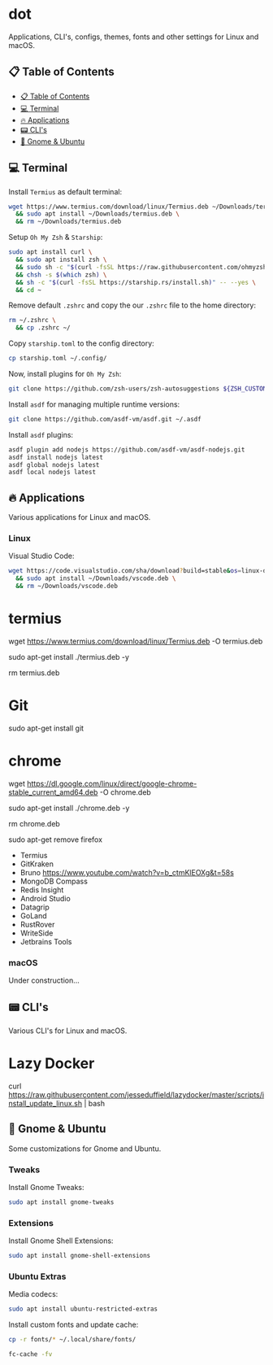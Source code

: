 # dot

Applications, CLI's, configs, themes, fonts and other settings for Linux and macOS.

## 📋 Table of Contents

  - [📋 Table of Contents](#📋-table-of-contents)
  - [💻 Terminal](#💻-terminal)
  - [🔥 Applications](#🔥-applications)
  - [📟 CLI's](#📟-clis)
  - [👻 Gnome & Ubuntu](#👻gnome-&-ubuntu)

## 💻 Terminal

Install `Termius` as default terminal:

```bash
wget https://www.termius.com/download/linux/Termius.deb ~/Downloads/termius.deb \
  && sudo apt install ~/Downloads/termius.deb \
  && rm ~/Downloads/termius.deb
```

Setup `Oh My Zsh` & `Starship`:

```bash
sudo apt install curl \
  && sudo apt install zsh \
  && sudo sh -c "$(curl -fsSL https://raw.githubusercontent.com/ohmyzsh/ohmyzsh/master/tools/install.sh)" \
  && chsh -s $(which zsh) \
  && sh -c "$(curl -fsSL https://starship.rs/install.sh)" -- --yes \
  && cd ~
```
Remove default `.zshrc` and copy the our `.zshrc` file to the home directory:

```bash
rm ~/.zshrc \
  && cp .zshrc ~/
```

Copy `starship.toml` to the config directory:

```bash
cp starship.toml ~/.config/
```

Now, install plugins for `Oh My Zsh`:

```bash
git clone https://github.com/zsh-users/zsh-autosuggestions ${ZSH_CUSTOM:-~/.oh-my-zsh/custom}/plugins/zsh-autosuggestions
```

Install `asdf` for managing multiple runtime versions:

```bash
git clone https://github.com/asdf-vm/asdf.git ~/.asdf
```

Install `asdf` plugins:

```bash
asdf plugin add nodejs https://github.com/asdf-vm/asdf-nodejs.git
asdf install nodejs latest
asdf global nodejs latest
asdf local nodejs latest
```

## 🔥 Applications

Various applications for Linux and macOS.

### Linux

Visual Studio Code:

```bash
wget https://code.visualstudio.com/sha/download?build=stable&os=linux-deb-x64 ~/Downloads/vscode.deb \
  && sudo apt install ~/Downloads/vscode.deb \
  && rm ~/Downloads/vscode.deb
```

# termius
wget https://www.termius.com/download/linux/Termius.deb -O termius.deb

sudo apt-get install ./termius.deb -y

rm termius.deb

# Git
sudo apt-get install git


# chrome
wget https://dl.google.com/linux/direct/google-chrome-stable_current_amd64.deb -O chrome.deb

sudo apt-get install ./chrome.deb -y

rm chrome.deb


sudo apt-get remove firefox


- Termius
- GitKraken
- Bruno https://www.youtube.com/watch?v=b_ctmKlEOXg&t=58s
- MongoDB Compass
- Redis Insight
- Android Studio
- Datagrip
- GoLand
- RustRover
- WriteSide
- Jetbrains Tools

### macOS

Under construction...

## 📟 CLI's

Various CLI's for Linux and macOS.

# Lazy Docker

curl https://raw.githubusercontent.com/jesseduffield/lazydocker/master/scripts/install_update_linux.sh | bash

## 👻 Gnome & Ubuntu

Some customizations for Gnome and Ubuntu.

### Tweaks

Install Gnome Tweaks:

```bash
sudo apt install gnome-tweaks
```

### Extensions

Install Gnome Shell Extensions:

```bash
sudo apt install gnome-shell-extensions
```

### Ubuntu Extras

Media codecs:

```bash
sudo apt install ubuntu-restricted-extras
```

Install custom fonts and update cache:

```bash
cp -r fonts/* ~/.local/share/fonts/

fc-cache -fv
```
